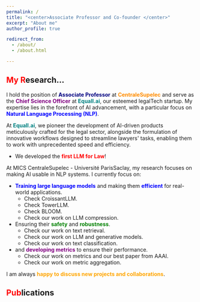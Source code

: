 ```yaml
---
permalink: / 
title: "<center>Associate Professor and Co-founder </center>"
excerpt: "About me"
author_profile: true

redirect_from:
  - /about/
  - /about.html

---
```



<span style="color:red">My R</span>esearch...
------
I hold the position of **<span style="color:navy">Associate Professor</span>** at **<span style="color:darkorange">CentraleSupelec</span>** and serve as the **<span style="color:purple">Chief Science Officer</span>** at **<span style="color:teal">Equall.ai</span>**, our esteemed legalTech startup. My expertise lies in the forefront of AI advancement, with a particular focus on **<span style="color:blue">Natural Language Processing (NLP)</span>**.

At **<span style="color:teal">Equall.ai</span>**, we pioneer the development of AI-driven products meticulously crafted for the legal sector, alongside the formulation of innovative workflows designed to streamline lawyers' tasks, enabling them to work with unprecedented speed and efficiency.

- We developed the <span style="color:red">**first LLM for Law**</span>!

At MICS CentraleSupelec - Université ParisSaclay, my research focuses on making AI usable in NLP systems. I currently focus on:
- <span style="color:blue">**Training large language models**</span> and making them <span style="color:blue">**efficient**</span> for real-world applications.
   - Check CroissantLLM.
   - Check TowerLLM.
   - Check BLOOM.
   - Check our work on LLM compression.
- Ensuring their <span style="color:green">**safety**</span> and <span style="color:green">**robustness**</span>.
   - Check our work on text retrieval.
   - Check our work on LLM and generative models.
   - Check our work on text classification.
- and <span style="color:purple">**developing metrics**</span> to ensure their performance.
   - Check our work on metrics and our best paper from AAAI.
   - Check our work on metric aggregation.

I am always <span style="color:orange">**happy to discuss new projects and collaborations**</span>.

<span style="color:red">Pub</span>lications
------

<script src="https://bibbase.org/show?bib=https://dblp.org/pid/229/3167.bib&jsonp=1"></script>

